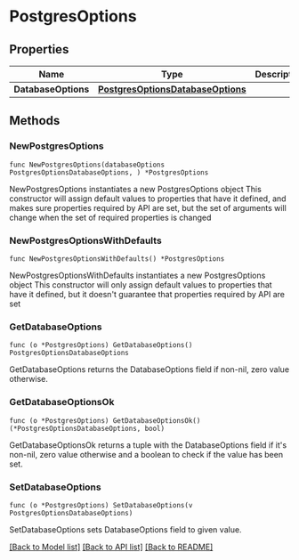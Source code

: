 # PostgresOptions

## Properties

Name | Type | Description | Notes
------------ | ------------- | ------------- | -------------
**DatabaseOptions** | [**PostgresOptionsDatabaseOptions**](PostgresOptionsDatabaseOptions.md) |  | 

## Methods

### NewPostgresOptions

`func NewPostgresOptions(databaseOptions PostgresOptionsDatabaseOptions, ) *PostgresOptions`

NewPostgresOptions instantiates a new PostgresOptions object
This constructor will assign default values to properties that have it defined,
and makes sure properties required by API are set, but the set of arguments
will change when the set of required properties is changed

### NewPostgresOptionsWithDefaults

`func NewPostgresOptionsWithDefaults() *PostgresOptions`

NewPostgresOptionsWithDefaults instantiates a new PostgresOptions object
This constructor will only assign default values to properties that have it defined,
but it doesn't guarantee that properties required by API are set

### GetDatabaseOptions

`func (o *PostgresOptions) GetDatabaseOptions() PostgresOptionsDatabaseOptions`

GetDatabaseOptions returns the DatabaseOptions field if non-nil, zero value otherwise.

### GetDatabaseOptionsOk

`func (o *PostgresOptions) GetDatabaseOptionsOk() (*PostgresOptionsDatabaseOptions, bool)`

GetDatabaseOptionsOk returns a tuple with the DatabaseOptions field if it's non-nil, zero value otherwise
and a boolean to check if the value has been set.

### SetDatabaseOptions

`func (o *PostgresOptions) SetDatabaseOptions(v PostgresOptionsDatabaseOptions)`

SetDatabaseOptions sets DatabaseOptions field to given value.



[[Back to Model list]](../README.md#documentation-for-models) [[Back to API list]](../README.md#documentation-for-api-endpoints) [[Back to README]](../README.md)


